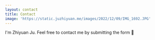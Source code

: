 ```yaml
---
layout: contact
title: Contact
image: 'https://static.juzhiyuan.me/images/2022/12/09/IMG_1692.JPG'
---
```


I'm Zhiyuan Ju. Feel free to contact me by submitting the form 🔆